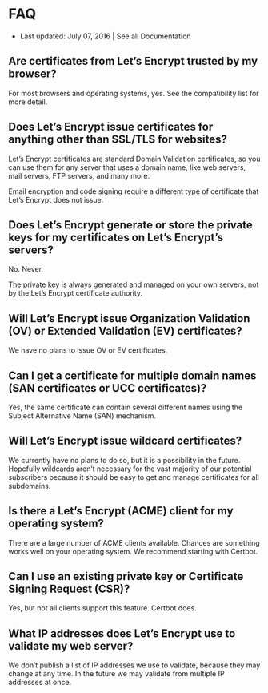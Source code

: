 # FAQ

* Last updated: July 07, 2016 | See all Documentation

## Are certificates from Let’s Encrypt trusted by my browser?

For most browsers and operating systems, yes. See the compatibility list for more detail.

## Does Let’s Encrypt issue certificates for anything other than SSL/TLS for websites?

Let’s Encrypt certificates are standard Domain Validation certificates, so you can use them for any server that uses a domain name, like web servers, mail servers, FTP servers, and many more.

Email encryption and code signing require a different type of certificate that Let’s Encrypt does not issue.

## Does Let’s Encrypt generate or store the private keys for my certificates on Let’s Encrypt’s servers?

No. Never.

The private key is always generated and managed on your own servers, not by the Let’s Encrypt certificate authority.

## Will Let’s Encrypt issue Organization Validation (OV) or Extended Validation (EV) certificates?

We have no plans to issue OV or EV certificates.

## Can I get a certificate for multiple domain names (SAN certificates or UCC certificates)?

Yes, the same certificate can contain several different names using the Subject Alternative Name (SAN) mechanism.

## Will Let’s Encrypt issue wildcard certificates?

We currently have no plans to do so, but it is a possibility in the future. Hopefully wildcards aren’t necessary for the vast majority of our potential subscribers because it should be easy to get and manage certificates for all subdomains.

## Is there a Let’s Encrypt (ACME) client for my operating system?

There are a large number of ACME clients available. Chances are something works well on your operating system. We recommend starting with Certbot.

## Can I use an existing private key or Certificate Signing Request (CSR)?

Yes, but not all clients support this feature. Certbot does.

## What IP addresses does Let’s Encrypt use to validate my web server?

We don’t publish a list of IP addresses we use to validate, because they may change at any time. In the future we may validate from multiple IP addresses at once.
